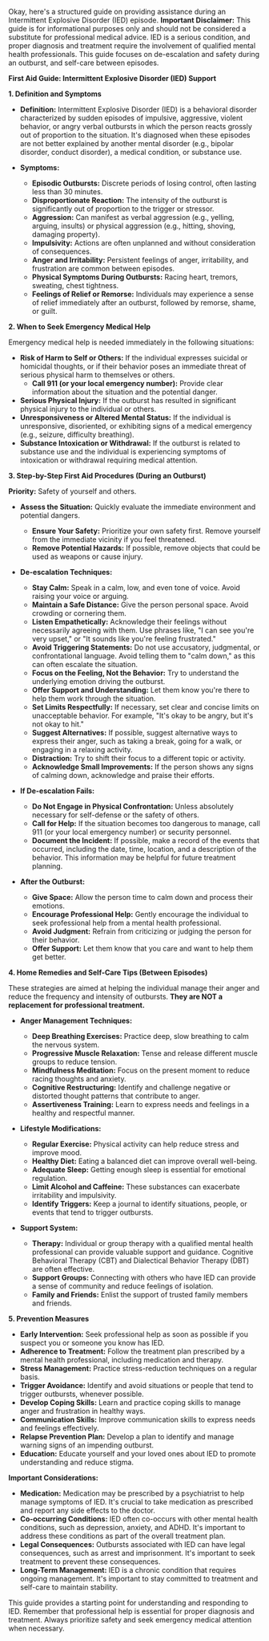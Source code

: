 Okay, here's a structured guide on providing assistance during an Intermittent Explosive Disorder (IED) episode. **Important Disclaimer:** This guide is for informational purposes only and should not be considered a substitute for professional medical advice. IED is a serious condition, and proper diagnosis and treatment require the involvement of qualified mental health professionals. This guide focuses on de-escalation and safety during an outburst, and self-care between episodes.

**First Aid Guide: Intermittent Explosive Disorder (IED) Support**

**1. Definition and Symptoms**

*   **Definition:** Intermittent Explosive Disorder (IED) is a behavioral disorder characterized by sudden episodes of impulsive, aggressive, violent behavior, or angry verbal outbursts in which the person reacts grossly out of proportion to the situation. It's diagnosed when these episodes are not better explained by another mental disorder (e.g., bipolar disorder, conduct disorder), a medical condition, or substance use.

*   **Symptoms:**
    *   **Episodic Outbursts:** Discrete periods of losing control, often lasting less than 30 minutes.
    *   **Disproportionate Reaction:** The intensity of the outburst is significantly out of proportion to the trigger or stressor.
    *   **Aggression:** Can manifest as verbal aggression (e.g., yelling, arguing, insults) or physical aggression (e.g., hitting, shoving, damaging property).
    *   **Impulsivity:** Actions are often unplanned and without consideration of consequences.
    *   **Anger and Irritability:** Persistent feelings of anger, irritability, and frustration are common between episodes.
    *   **Physical Symptoms During Outbursts:** Racing heart, tremors, sweating, chest tightness.
    *   **Feelings of Relief or Remorse:** Individuals may experience a sense of relief immediately after an outburst, followed by remorse, shame, or guilt.

**2. When to Seek Emergency Medical Help**

Emergency medical help is needed immediately in the following situations:

*   **Risk of Harm to Self or Others:** If the individual expresses suicidal or homicidal thoughts, or if their behavior poses an immediate threat of serious physical harm to themselves or others.
    *   **Call 911 (or your local emergency number):** Provide clear information about the situation and the potential danger.
*   **Serious Physical Injury:** If the outburst has resulted in significant physical injury to the individual or others.
*   **Unresponsiveness or Altered Mental Status:** If the individual is unresponsive, disoriented, or exhibiting signs of a medical emergency (e.g., seizure, difficulty breathing).
*   **Substance Intoxication or Withdrawal:** If the outburst is related to substance use and the individual is experiencing symptoms of intoxication or withdrawal requiring medical attention.

**3. Step-by-Step First Aid Procedures (During an Outburst)**

**Priority:** Safety of yourself and others.

*   **Assess the Situation:** Quickly evaluate the immediate environment and potential dangers.
    *   **Ensure Your Safety:** Prioritize your own safety first. Remove yourself from the immediate vicinity if you feel threatened.
    *   **Remove Potential Hazards:** If possible, remove objects that could be used as weapons or cause injury.

*   **De-escalation Techniques:**
    *   **Stay Calm:** Speak in a calm, low, and even tone of voice. Avoid raising your voice or arguing.
    *   **Maintain a Safe Distance:** Give the person personal space. Avoid crowding or cornering them.
    *   **Listen Empathetically:** Acknowledge their feelings without necessarily agreeing with them. Use phrases like, "I can see you're very upset," or "It sounds like you're feeling frustrated."
    *   **Avoid Triggering Statements:** Do not use accusatory, judgmental, or confrontational language. Avoid telling them to "calm down," as this can often escalate the situation.
    *   **Focus on the Feeling, Not the Behavior:** Try to understand the underlying emotion driving the outburst.
    *   **Offer Support and Understanding:** Let them know you're there to help them work through the situation.
    *   **Set Limits Respectfully:** If necessary, set clear and concise limits on unacceptable behavior. For example, "It's okay to be angry, but it's not okay to hit."
    *   **Suggest Alternatives:** If possible, suggest alternative ways to express their anger, such as taking a break, going for a walk, or engaging in a relaxing activity.
    *   **Distraction:** Try to shift their focus to a different topic or activity.
    *   **Acknowledge Small Improvements:** If the person shows any signs of calming down, acknowledge and praise their efforts.

*   **If De-escalation Fails:**
    *   **Do Not Engage in Physical Confrontation:** Unless absolutely necessary for self-defense or the safety of others.
    *   **Call for Help:** If the situation becomes too dangerous to manage, call 911 (or your local emergency number) or security personnel.
    *   **Document the Incident:** If possible, make a record of the events that occurred, including the date, time, location, and a description of the behavior. This information may be helpful for future treatment planning.

*   **After the Outburst:**
    *   **Give Space:** Allow the person time to calm down and process their emotions.
    *   **Encourage Professional Help:** Gently encourage the individual to seek professional help from a mental health professional.
    *   **Avoid Judgment:** Refrain from criticizing or judging the person for their behavior.
    *   **Offer Support:** Let them know that you care and want to help them get better.

**4. Home Remedies and Self-Care Tips (Between Episodes)**

These strategies are aimed at helping the individual manage their anger and reduce the frequency and intensity of outbursts. **They are NOT a replacement for professional treatment.**

*   **Anger Management Techniques:**
    *   **Deep Breathing Exercises:** Practice deep, slow breathing to calm the nervous system.
    *   **Progressive Muscle Relaxation:** Tense and release different muscle groups to reduce tension.
    *   **Mindfulness Meditation:** Focus on the present moment to reduce racing thoughts and anxiety.
    *   **Cognitive Restructuring:** Identify and challenge negative or distorted thought patterns that contribute to anger.
    *   **Assertiveness Training:** Learn to express needs and feelings in a healthy and respectful manner.

*   **Lifestyle Modifications:**
    *   **Regular Exercise:** Physical activity can help reduce stress and improve mood.
    *   **Healthy Diet:** Eating a balanced diet can improve overall well-being.
    *   **Adequate Sleep:** Getting enough sleep is essential for emotional regulation.
    *   **Limit Alcohol and Caffeine:** These substances can exacerbate irritability and impulsivity.
    *   **Identify Triggers:** Keep a journal to identify situations, people, or events that tend to trigger outbursts.

*   **Support System:**
    *   **Therapy:** Individual or group therapy with a qualified mental health professional can provide valuable support and guidance. Cognitive Behavioral Therapy (CBT) and Dialectical Behavior Therapy (DBT) are often effective.
    *   **Support Groups:** Connecting with others who have IED can provide a sense of community and reduce feelings of isolation.
    *   **Family and Friends:** Enlist the support of trusted family members and friends.

**5. Prevention Measures**

*   **Early Intervention:** Seek professional help as soon as possible if you suspect you or someone you know has IED.
*   **Adherence to Treatment:** Follow the treatment plan prescribed by a mental health professional, including medication and therapy.
*   **Stress Management:** Practice stress-reduction techniques on a regular basis.
*   **Trigger Avoidance:** Identify and avoid situations or people that tend to trigger outbursts, whenever possible.
*   **Develop Coping Skills:** Learn and practice coping skills to manage anger and frustration in healthy ways.
*   **Communication Skills:** Improve communication skills to express needs and feelings effectively.
*   **Relapse Prevention Plan:** Develop a plan to identify and manage warning signs of an impending outburst.
*   **Education:** Educate yourself and your loved ones about IED to promote understanding and reduce stigma.

**Important Considerations:**

*   **Medication:** Medication may be prescribed by a psychiatrist to help manage symptoms of IED. It's crucial to take medication as prescribed and report any side effects to the doctor.
*   **Co-occurring Conditions:** IED often co-occurs with other mental health conditions, such as depression, anxiety, and ADHD. It's important to address these conditions as part of the overall treatment plan.
*   **Legal Consequences:** Outbursts associated with IED can have legal consequences, such as arrest and imprisonment. It's important to seek treatment to prevent these consequences.
*   **Long-Term Management:** IED is a chronic condition that requires ongoing management. It's important to stay committed to treatment and self-care to maintain stability.

This guide provides a starting point for understanding and responding to IED. Remember that professional help is essential for proper diagnosis and treatment. Always prioritize safety and seek emergency medical attention when necessary.
